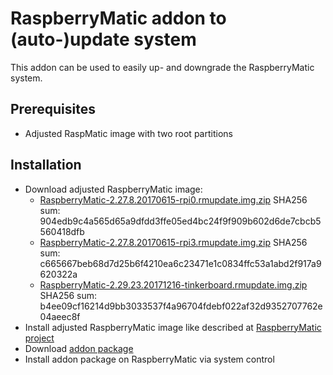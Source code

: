 # RaspberryMatic addon to (auto-)update system
This addon can be used to easily up- and downgrade the RaspberryMatic system.

## Prerequisites
* Adjusted RaspMatic image with two root partitions

## Installation
* Download adjusted RaspberryMatic image:
  * [RaspberryMatic-2.27.8.20170615-rpi0.rmupdate.img.zip](https://www.dropbox.com/s/cikwkap0e1yxly0/RaspberryMatic-2.27.8.20170615-rpi0.rmupdate.img.zip) SHA256 sum: 904edb9c4a565d65a9dfdd3ffe05ed4bc24f9f909b602d6de7cbcb5560418dfb
  * [RaspberryMatic-2.27.8.20170615-rpi3.rmupdate.img.zip](https://www.dropbox.com/s/6mzz9l6h4460we5/RaspberryMatic-2.27.8.20170615-rpi3.rmupdate.img.zip) SHA256 sum: c665667beb68d7d25b6f4210ea6c23471e1c0834ffc53a1abd2f917a9620322a
  * [RaspberryMatic-2.29.23.20171216-tinkerboard.rmupdate.img.zip](https://www.dropbox.com/s/59oay0bz08quvf9/RaspberryMatic-2.29.23.20171216-tinkerboard.rmupdate.img.zip) SHA256 sum: b4ee09cf16214d9bb3033537f4a96704fdebf022af32d9352707762e04aeec8f
* Install adjusted RaspberryMatic image like described at [RaspberryMatic project](https://github.com/jens-maus/RaspberryMatic)
* Download [addon package](https://github.com/j-a-n/raspberrymatic-addon-rmupdate/raw/master/rmupdate.tar.gz)
* Install addon package on RaspberryMatic via system control
